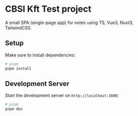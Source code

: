 # CBSI Kft Test project

A small SPA (single-page app) for notes using TS, Vue3, Nuxt3, TailwindCSS.

## Setup

Make sure to install dependencies:

```bash
# pnpm
pnpm install
```

## Development Server

Start the development server on `http://localhost:3000`:

```bash
# pnpm
pnpm dev
```
